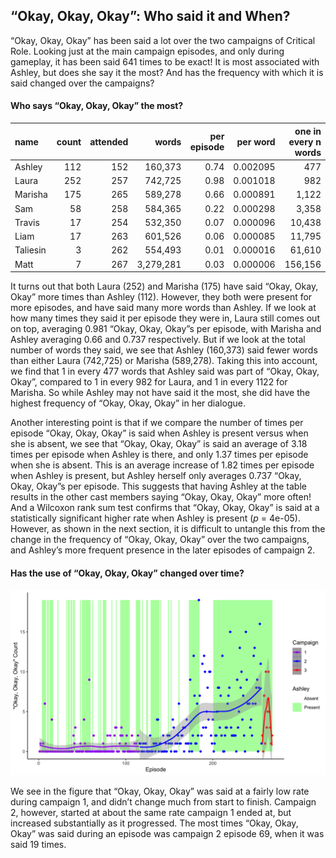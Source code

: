 
## “Okay, Okay, Okay”: Who said it and When?

“Okay, Okay, Okay” has been said a lot over the two campaigns of
Critical Role. Looking just at the main campaign episodes, and only
during gameplay, it has been said 641 times to be exact\! It is most
associated with Ashley, but does she say it the most? And has the
frequency with which it is said changed over the campaigns?

#### Who says “Okay, Okay, Okay” the most?

| name     | count | attended |     words | per episode | per word | one in every n words |
| :------- | ----: | -------: | --------: | ----------: | -------: | -------------------: |
| Ashley   |   112 |      152 |   160,373 |        0.74 | 0.002095 |                  477 |
| Laura    |   252 |      257 |   742,725 |        0.98 | 0.001018 |                  982 |
| Marisha  |   175 |      265 |   589,278 |        0.66 | 0.000891 |                1,122 |
| Sam      |    58 |      258 |   584,365 |        0.22 | 0.000298 |                3,358 |
| Travis   |    17 |      254 |   532,350 |        0.07 | 0.000096 |               10,438 |
| Liam     |    17 |      263 |   601,526 |        0.06 | 0.000085 |               11,795 |
| Taliesin |     3 |      262 |   554,493 |        0.01 | 0.000016 |               61,610 |
| Matt     |     7 |      267 | 3,279,281 |        0.03 | 0.000006 |              156,156 |

It turns out that both Laura (252) and Marisha (175) have said “Okay,
Okay, Okay” more times than Ashley (112). However, they both were
present for more episodes, and have said many more words than Ashley. If
we look at how many times they said it per episode they were in, Laura
still comes out on top, averaging 0.981 “Okay, Okay, Okay”s per episode,
with Marisha and Ashley averaging 0.66 and 0.737 respectively. But if we
look at the total number of words they said, we see that Ashley
(160,373) said fewer words than either Laura (742,725) or Marisha
(589,278). Taking this into account, we find that 1 in every 477 words
that Ashley said was part of “Okay, Okay, Okay”, compared to 1 in every
982 for Laura, and 1 in every 1122 for Marisha. So while Ashley may not
have said it the most, she did have the highest frequency of “Okay,
Okay, Okay” in her dialogue.

Another interesting point is that if we compare the number of times per
episode “Okay, Okay, Okay” is said when Ashley is present versus when
she is absent, we see that “Okay, Okay, Okay” is said an average of 3.18
times per episode when Ashley is there, and only 1.37 times per episode
when she is absent. This is an average increase of 1.82 times per
episode when Ashley is present, but Ashley herself only averages 0.737
“Okay, Okay, Okay”s per episode. This suggests that having Ashley at
the table results in the other cast members saying “Okay, Okay, Okay”
more often\! And a Wilcoxon rank sum test confirms that “Okay, Okay,
Okay” is said at a statistically significant higher rate when Ashley is
present (*p* = 4e-05). However, as shown in the next section, it is
difficult to untangle this from the change in the frequency of “Okay,
Okay, Okay” over the two campaigns, and Ashley’s more frequent presence
in the later episodes of campaign 2.

#### Has the use of “Okay, Okay, Okay” changed over time?

![Okay](../plots/okay_okay_okay.png)

We see in the figure that “Okay, Okay, Okay” was said at a fairly low
rate during campaign 1, and didn’t change much from start to finish.
Campaign 2, however, started at about the same rate campaign 1 ended at,
but increased substantially as it progressed. The most times “Okay,
Okay, Okay” was said during an episode was campaign 2 episode 69, when
it was said 19 times.
